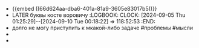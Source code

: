 - {{embed ((66d624aa-dba6-401a-81a9-3605e83017b5))}}
- LATER буквы косте воровичу
  :LOGBOOK:
  CLOCK: [2024-09-05 Thu 01:25:29]--[2024-09-10 Tue 00:18:22] =>  118:52:53
  :END:
- долго не могу приступить к мкакой-либо задаче #проблемы #мысли
-
-
